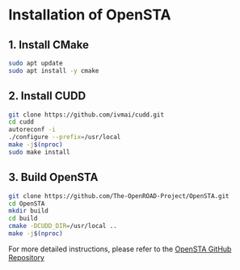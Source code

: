 # Installation of OpenSTA

## 1. Install CMake
```bash
sudo apt update
sudo apt install -y cmake
```
## 2. Install CUDD
```bash
git clone https://github.com/ivmai/cudd.git
cd cudd
autoreconf -i
./configure --prefix=/usr/local
make -j$(nproc)
sudo make install
```
## 3. Build OpenSTA
```bash
git clone https://github.com/The-OpenROAD-Project/OpenSTA.git
cd OpenSTA
mkdir build
cd build
cmake -DCUDD_DIR=/usr/local ..
make -j$(nproc)
```
For more detailed instructions, please refer to the [OpenSTA GitHub Repository](https://github.com/The-OpenROAD-Project/OpenSTA)
